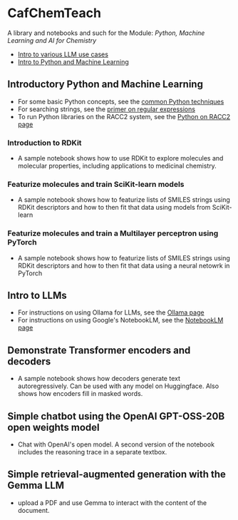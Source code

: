 # CafChemTeach
A library and notebooks and such for the Module: *Python, Machine Learning and AI for Chemistry*

- [Intro to various LLM use cases](#intro-to-llms) 
- [Intro to Python and Machine Learning](#introductory-python-and-machine-learning)

## Introductory Python and Machine Learning

- For some basic Python concepts, see the [common Python techniques](https://github.com/MauricioCafiero/CafChemTeach/blob/main/python_basics.md)<br>
- For searching strings, see the [primer on regular expressions](https://github.com/MauricioCafiero/CafChem/blob/main/regex.md) <br>
- To run Python libraries on the RACC2 system, see the [Python on RACC2 page](https://github.com/MauricioCafiero/CafChemTeach/blob/main/run_python_racc.md) <br>

### Introduction to RDKit
- A sample notebook shows how to use RDKit to explore molecules and molecular properties, including applications to medicinal chemistry. 

### Featurize molecules and train SciKit-learn models
- A sample notebook shows how to featurize lists of SMILES strings using RDKit descriptors and how to then fit that data using models from SciKit-learn

### Featurize molecules and train a Multilayer perceptron using PyTorch
- A sample notebook shows how to featurize lists of SMILES strings using RDKit descriptors and how to then fit that data using a neural netowrk in PyTorch


## Intro to LLMs

- For instructions on using Ollama for LLMs, see the [Ollama page](https://github.com/MauricioCafiero/CafChemTeach/blob/main/using_ollama.md) <br>
- For instructions on using Google's NotebookLM, see the [NotebookLM page](https://github.com/MauricioCafiero/CafChemTeach/blob/main/notebookLM.md) <br>

## Demonstrate Transformer encoders and decoders
- A sample notebook shows how decoders generate text autoregressively. Can be used with any model on Huggingface. Also shows how encoders fill in masked words.

## Simple chatbot using the OpenAI GPT-OSS-20B open weights model
- Chat with OpenAI's open model. A second version of the notebook includes the reasoning trace in a separate textbox.

## Simple retrieval-augmented generation with the Gemma LLM
- upload a PDF and use Gemma to interact with the content of the document.
